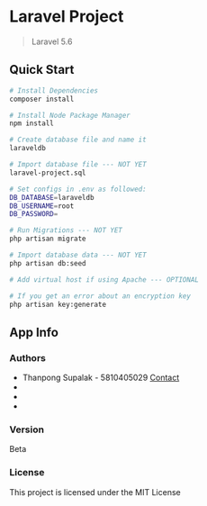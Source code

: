 # Laravel Project

> Laravel 5.6

## Quick Start

``` bash
# Install Dependencies
composer install

# Install Node Package Manager
npm install

# Create database file and name it 
laraveldb

# Import database file --- NOT YET
laravel-project.sql

# Set configs in .env as followed:
DB_DATABASE=laraveldb
DB_USERNAME=root
DB_PASSWORD=

# Run Migrations --- NOT YET
php artisan migrate

# Import database data --- NOT YET
php artisan db:seed

# Add virtual host if using Apache --- OPTIONAL

# If you get an error about an encryption key
php artisan key:generate
```

## App Info

### Authors
* Thanpong Supalak - 5810405029
<a href="mailto:thanapong.su@ku.th?Subject=Regarding%20Laravel%20Project" target="_blank">Contact</a>
*
*
*



### Version
Beta

### License
This project is licensed under the MIT License
